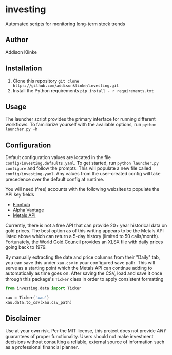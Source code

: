 # investing
Automated scripts for monitoring long-term stock trends 

## Author

Addison Klinke

## Installation

1. Clone this repository `git clone https://github.com/addisonklinke/investing.git`
2. Install the Python requirements `pip install - r requirements.txt`

## Usage

The launcher script provides the primary interface for running different workflows. 
To familiarize yourself with the available options, run `python launcher.py -h`

## Configuration

Default configuration values are located in the file `config/investing.defaults.yaml`. 
To get started, run `python launcher.py configure` and follow the prompts.
This will populate a new file called `config/investing.yaml`. 
Any values from the user-created config will take precedence over the default config at runtime. 

You will need (free) accounts with the following websites to populate the API key fields

* [Finnhub](https://finnhub.io/register)
* [Alpha Vantage](https://www.alphavantage.co/support/#api-key)
* [Metals API](https://metals-api.com/pricing)

Currently, there is not a free API that can provide 20+ year historical data on gold prices.
The best option as of this writing appears to be the Metals API listed above which can return a 5-day
history (limited to 50 calls/month).
Fortunately, the [World Gold Council](https://www.gold.org/goldhub/data/gold-prices) provides an XLSX file
with daily prices going back to 1979.

By manually extracting the date and price columns from their "Daily" tab, you can save this under `xau.csv`
in your configured save path.
This will serve as a starting point which the Metals API can continue adding to automatically as time goes on.
After saving the CSV, load and save it once through this package's `Ticker` class in order to apply consistent formatting

```python
from investing.data import Ticker

xau = Ticker('xau')
xau.data.to_csv(xau.csv_path)
```

## Disclaimer

Use at your own risk.
Per the MIT license, this project does not provide *ANY* guarantees of proper functionality.
Users should not make investment decisions without consulting a reliable, external source of 
information such as a professional financial planner.
